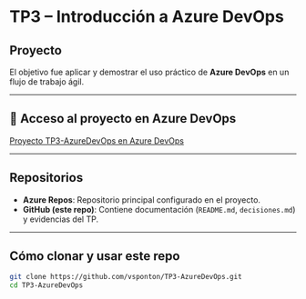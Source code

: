 # TP3 – Introducción a Azure DevOps

## Proyecto
El objetivo fue aplicar y demostrar el uso práctico de **Azure DevOps** en un flujo de trabajo ágil.

---

## 🔗 Acceso al proyecto en Azure DevOps
[Proyecto TP3-AzureDevOps en Azure DevOps](https://dev.azure.com/victoriasponton/TP3-AzureDevOps)

---

## Repositorios
- **Azure Repos**: Repositorio principal configurado en el proyecto.  
- **GitHub (este repo)**: Contiene documentación (`README.md`, `decisiones.md`) y evidencias del TP.

---

## Cómo clonar y usar este repo
```bash
git clone https://github.com/vsponton/TP3-AzureDevOps.git
cd TP3-AzureDevOps
